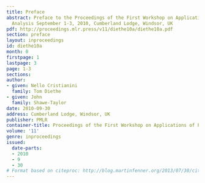 ```yaml
---
title: Preface
abstract: Preface to the Proceedings of the First Workshop on Applications of Pattern
  Analysis September 1-3, 2010, Cumberland Lodge, Windsor, UK
pdf: http://proceedings.mlr.press/v11/diethe10a/diethe10a.pdf
section: preface
layout: inproceedings
id: diethe10a
month: 0
firstpage: 1
lastpage: 3
page: 1-3
sections: 
author:
- given: Nello Cristianini
  family: Tom Diethe
- given: John
  family: Shawe-Taylor
date: 2010-09-30
address: Cumberland Lodge, Windsor, UK
publisher: PMLR
container-title: Proceedings of the First Workshop on Applications of Pattern Analysis
volume: '11'
genre: inproceedings
issued:
  date-parts:
  - 2010
  - 9
  - 30
# Format based on citeproc: http://blog.martinfenner.org/2013/07/30/citeproc-yaml-for-bibliographies/
---
```

